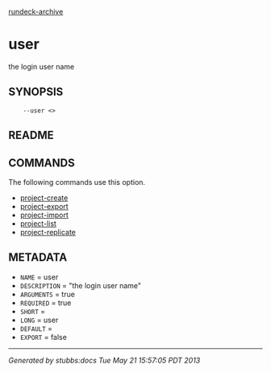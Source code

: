 [rundeck-archive](../../index.html)

# user

the login user name

## SYNOPSIS

        --user <>

## README



## COMMANDS

The following commands use this option.

* [project-create](../../commands/project-create/index.html)
* [project-export](../../commands/project-export/index.html)
* [project-import](../../commands/project-import/index.html)
* [project-list](../../commands/project-list/index.html)
* [project-replicate](../../commands/project-replicate/index.html)

## METADATA

* `NAME` = user
* `DESCRIPTION` = "the login user name"
* `ARGUMENTS` = true
* `REQUIRED` = true
* `SHORT` = 
* `LONG` = user
* `DEFAULT` = 
* `EXPORT` = false

----

*Generated by stubbs:docs Tue May 21 15:57:05 PDT 2013*

